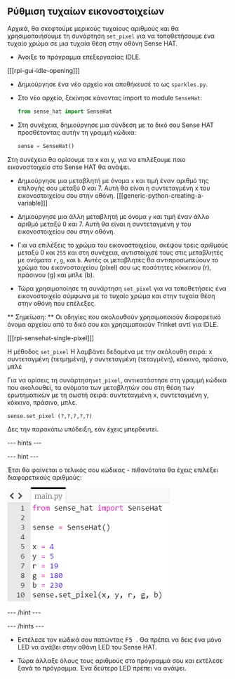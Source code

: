 ## Ρύθμιση τυχαίων εικονοστοιχείων

Αρχικά, θα σκεφτούμε μερικούς τυχαίους αριθμούς και θα χρησιμοποιήσουμε τη συνάρτηση ` set_pixel ` για να τοποθετήσουμε ένα τυχαίο χρώμα σε μια τυχαία θέση στην οθόνη Sense HAT.

+ Άνοιξε το πρόγραμμα επεξεργασίας IDLE.

[[[rpi-gui-idle-opening]]]

+ Δημιούργησε ένα νέο αρχείο και αποθήκευσέ το ως ` sparkles.py `.

+ Στο νέο αρχείο, ξεκίνησε κάνοντας import το module ` SenseHat `:

    ```python
    from sense_hat import SenseHat
    ```

+ Στη συνέχεια, δημιούργησε μια σύνδεση με το δικό σου Sense HAT προσθέτοντας αυτήν τη γραμμή κώδικα:

    ```python
    sense = SenseHat()
    ```


Στη συνέχεια θα ορίσουμε τα x και y, για να επιλέξουμε ποιο εικονοστοιχείο στο Sense HAT θα ανάψει.

+ Δημιούργησε μια μεταβλητή με όνομα ` x ` και τιμή έναν αριθμό της επιλογής σου μεταξύ 0 και 7. Αυτή θα είναι η συντεταγμένη x του εικονοστοιχείου σου στην οθόνη. [[[generic-python-creating-a-variable]]]

+ Δημιούργησε μια άλλη μεταβλητή με όνομα ` y ` και τιμή έναν άλλο αριθμό μεταξύ 0 και 7. Αυτή θα είναι η συντεταγμένη y του εικονοστοιχείου σου στην οθόνη.


+ Για να επιλέξεις το χρώμα του εικονοστοιχείου, σκέψου τρεις αριθμούς μεταξύ 0 και ` 255 ` και στη συνέχεια, αντιστοίχισέ τους στις μεταβλητές με ονόματα ` r `, ` g `, και ` b `. Αυτές οι μεταβλητές θα αντιπροσωπεύουν το χρώμα του εικονοστοιχείου (pixel) σου ως ποσότητες κόκκινου (r), πράσινου (g) και μπλε (b).


+ Τώρα χρησιμοποίησε τη συνάρτηση ` set_pixel ` για να τοποθετήσεις ένα εικονοστοιχείο σύμφωνα με το τυχαίο χρώμα και στην τυχαία θέση στην οθόνη που επέλεξες.

** Σημείωση: ** Οι οδηγίες που ακολουθούν χρησιμοποιούν διαφορετικό όνομα αρχείου από το δικό σου και χρησιμοποιούν Trinket αντί για IDLE.

[[[rpi-sensehat-single-pixel]]]

Η μέθοδος ` set_pixel ` Η λαμβάνει δεδομένα με την ακόλουθη σειρά: x συντεταγμένη (τετμημένη), y συντεταγμένη (τεταγμένη), κόκκινο, πράσινο, μπλε

Για να ορίσεις τη συνάρτηση` set_pixel `, αντικατάστησε στη γραμμή κώδικα που ακολουθεί, τα ονόματα των μεταβλητών σου στη θέση των ερωτηματικών με τη σωστή σειρά: συντεταγμένη x, συντεταγμένη y, κόκκινο, πράσινο, μπλε.

```python
sense.set_pixel (?,?,?,?,?)
```

Δες την παρακάτω υπόδειξη, εάν έχεις μπερδευτεί.

--- hints ---

--- hint ---

Έτσι θα φαίνεται ο τελικός σου κώδικας - πιθανότατα θα έχεις επιλέξει διαφορετικούς αριθμούς:

![Λύση με τυχαία εικονοστοιχεία](images/random-pixel-solution.png)

--- /hint ---

--- /hints ---


+ Εκτέλεσε τον κώδικά σου πατώντας <kbd> F5 </kbd>. Θα πρέπει να δεις ένα μόνο LED να ανάβει στην οθόνη LED του Sense HAT.

+ Τώρα άλλαξε όλους τους αριθμούς στο πρόγραμμά σου και εκτέλεσε ξανά το πρόγραμμα. Ένα δεύτερο LED πρέπει να ανάψει.
